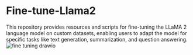 # Fine-tune-Llama2
This repository provides resources and scripts for fine-tuning the LLaMA 2 language model on custom datasets, enabling users to adapt the model for specific tasks like text generation, summarization, and question answering. 
![fine tuning drawio](https://github.com/user-attachments/assets/715ba923-e551-40be-905d-b715fed16b74)
